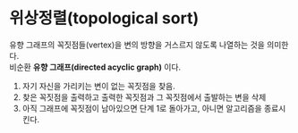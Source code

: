 # 위상정렬(topological sort)
유향 그래프의 꼭짓점들(vertex)을 변의 방향을 거스르지 않도록 나열하는 것을 의미한다.<br>
비순환 <strong>유향 그래프(directed acyclic graph)</strong> 이다.
1. 자기 자신을 가리키는 변이 없는 꼭짓점을 찾음.
2. 찾은 꼭짓점을 출력하고 출력한 꼭짓점과 그 꼭짓점에서 출발하는 변을 삭제
3. 아직 그래프에 꼭짓점이 남아있으면 단계 1로 돌아가고, 아니면 알고리즘을 종료시킨다.